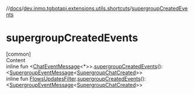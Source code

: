//[docs](../../index.md)/[dev.inmo.tgbotapi.extensions.utils.shortcuts](index.md)/[supergroupCreatedEvents](supergroup-created-events.md)



# supergroupCreatedEvents  
[common]  
Content  
inline fun <[ChatEventMessage](../dev.inmo.tgbotapi.types.message.abstracts/-chat-event-message/index.md)<*>>.[supergroupCreatedEvents](supergroup-created-events.md)(): <[SupergroupEventMessage](../dev.inmo.tgbotapi.types.message.abstracts/-supergroup-event-message/index.md)<[SupergroupChatCreated](../dev.inmo.tgbotapi.types.message.ChatEvents/-supergroup-chat-created/index.md)>>  
inline fun [FlowsUpdatesFilter](../dev.inmo.tgbotapi.updateshandlers/-flows-updates-filter/index.md).[supergroupCreatedEvents](supergroup-created-events.md)(): <[SupergroupEventMessage](../dev.inmo.tgbotapi.types.message.abstracts/-supergroup-event-message/index.md)<[SupergroupChatCreated](../dev.inmo.tgbotapi.types.message.ChatEvents/-supergroup-chat-created/index.md)>>  



